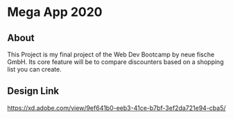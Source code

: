 # Mega App 2020

## About

This Project is my final project of the Web Dev Bootcamp by neue fische GmbH. Its core feature will be to compare discounters based on a shopping list you can create.

## Design Link

https://xd.adobe.com/view/9ef641b0-eeb3-41ce-b7bf-3ef2da721e94-cba5/

